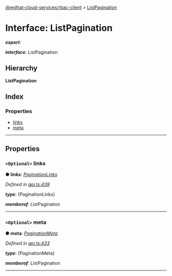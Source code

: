 [@redhat-cloud-services/rbac-client](../README.md) > [ListPagination](../interfaces/listpagination.md)

# Interface: ListPagination

*__export__*: 

*__interface__*: ListPagination

## Hierarchy

**ListPagination**

## Index

### Properties

* [links](listpagination.md#links)
* [meta](listpagination.md#meta)

---

## Properties

<a id="links"></a>

### `<Optional>` links

**● links**: *[PaginationLinks](paginationlinks.md)*

*Defined in [api.ts:439](https://github.com/RedHatInsights/javascript-clients/blob/master/packages/rbac/api.ts#L439)*

*__type__*: {PaginationLinks}

*__memberof__*: ListPagination

___
<a id="meta"></a>

### `<Optional>` meta

**● meta**: *[PaginationMeta](paginationmeta.md)*

*Defined in [api.ts:433](https://github.com/RedHatInsights/javascript-clients/blob/master/packages/rbac/api.ts#L433)*

*__type__*: {PaginationMeta}

*__memberof__*: ListPagination

___

